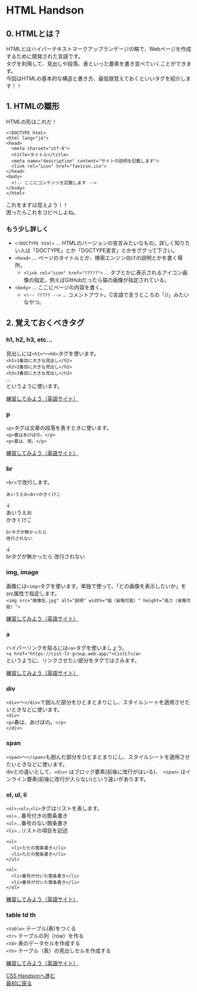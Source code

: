 # HTML Handson
## 0. HTMLとは？
HTMLとはハイパーテキストマークアップランゲージの略で、Webページを作成するために開発された言語です。  
タグを利用して、見出しや段落、表といった要素を書き並べていくことができます。  
今回はHTMLの基本的な構造と書き方、最低限覚えておくといいタグを紹介します！！

## 1. HTMLの雛形
HTMLの形はこれだ！

```
<!DOCTYPE html>
<html lang="ja">
<head>
  <meta charset="utf-8">
  <title>タイトル</title>
  <meta name="description" content="サイトの説明を記載します">
  <link rel="icon" href="favicon.ico">
</head>
<body>
  <!-- ここにコンテンツを記載します -->
</body>
</html>
```

これをまずは覚えよう！！  
困ったらこれをコピペしよね。

### もう少し詳しく
* `<!DOCTYPE html>` … HTMLのバージョンの宣言みたいなもの。詳しく知りたい人は「DOCTYPE」とか「DOCTYPE宣言」とかをググって下さい。
* `<head>` … ページのタイトルとか、検索エンジン向けの説明とかを書く場所。
  * `<link rel="icon" href="?????">` … タブとかに表示されるアイコン画像の指定。例えばGitHubだったら猫の画像が指定されている。
* `<body>` … ここにページの内容を書く。
  * `<!-- ????? -->` … コメントアウト。C言語で言うところの「//」みたいなやつ。

## 2. 覚えておくべきタグ

### h1, h2, h3, etc...
見出しには`<h1>`〜`<h6>`タグを使います。  
`<h1>1番目に大きな見出し</h1>`  
`<h2>2番目に大きな見出し</h2>`  
`<h3>3番目に大きな見出し</h3>`  
...  
というように使います。

[練習してみよう（英語サイト）](https://www.w3schools.com/html/exercise.asp?filename=exercise_html_headings2)

### p
`<p>`タグは文章の段落を表すときに使います。  
`<p>春はあけぼの。</p>`  
`<p>夏は、夜。</p>`  

[練習してみよう（英語サイト）](https://www.w3schools.com/html/exercise.asp?filename=exercise_html_paragraphs1)

### br
`<br>`で改行します。

```
あいうえお<br>かきくけこ
```
↓  
あいうえお  
かきくけこ

```
brタグが無かったら
改行されない
```
↓  
brタグが無かったら 改行されない

### img, image
画像には`<img>`タグを使います。単独で使って、「どの画像を表示したいか」をsrc属性で指定します。  
`<img src="画像名.jpg" alt="説明" width="幅（省略可能）" height="高さ（省略可能）">`

[練習してみよう（英語サイト）](https://www.w3schools.com/html/exercise.asp?filename=exercise_html_images1)

### a
ハイパーリンクを貼るには`<a>`タグを使いましょう。  
`<a href="https://cist-lt-group.web.app/">CistLT</a>`  
というように、リンクさせたい部分をタグではさみます。

[練習してみよう（英語サイト）](https://www.w3schools.com/html/exercise.asp?filename=exercise_html_links1)

### div
`<div>`〜`</div>`で囲んだ部分をひとまとまりにし、スタイルシートを適用させたいときなどに使います。  
`<div>`  
 `<p>`春は、あけぼの。`</p>`  
`</div>`

### span
`<span>`〜`</span>`も囲んだ部分をひとまとまりにし、スタイルシートを適用させたいときなどに使います。  
divとの違いとして、`<div>` はブロック要素(前後に改行がはいる)、` <span>`  はインライン要素(前後に改行が入らない)という違いがあります。

### ol, ul, li
`<ol>`,`<ul>`,`<li>`タグはリストを表します。  
`<ol>`…番号付きの箇条書き  
`<ul>`…番号のない箇条書き  
`<li>`…リストの項目を記述

```
<ul>
  <li>ただの箇条書き</li>
  <li>ただの箇条書き</li>
</ul>

<ol>
  <li>番号が付いた箇条書き</li>
  <li>番号が付いた箇条書き</li>
</ol>
```

[練習してみよう（英語サイト）](https://www.w3schools.com/html/exercise.asp?filename=exercise_html_lists1)

### table td th
`<table>` テーブル(表)をつくる  
`<tr>` テーブルの列（row）を作る  
`<td>` 表のデータセルを作成する  
`<th>` テーブル（表）の見出しセルを作成する

[練習してみよう（英語サイト）](https://www.w3schools.com/html/exercise.asp?filename=exercise_html_tables1)


[CSS Handsonへ進む](https://github.com/CIST-LT-CLUB/HTML_CSS_JavaScript_Handson/blob/master/CSS/css1.md)  
[最初に戻る](https://github.com/CIST-LT-CLUB/HTML_CSS_JavaScript_Handson/blob/master/README.md)  


